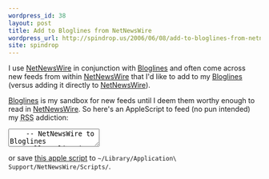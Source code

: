 ```yaml
---
wordpress_id: 38
layout: post
title: Add to Bloglines from NetNewsWire
wordpress_url: http://spindrop.us/2006/06/08/add-to-bloglines-from-netnewswire
site: spindrop
---
```

I use [NetNewsWire][] in conjunction with [Bloglines][] and often come across new feeds from within [NetNewsWire][] that I'd like to add to my [Bloglines][] (versus adding it directly to [NetNewsWire][]).  

[Bloglines][] is my sandbox for new feeds until I deem them worthy enough to read in [NetNewsWire][].  So here's an AppleScript to feed (no pun intended) my <acronym title="Real Simple Syndication">RSS</acronym> addiction:

<div><textarea name="code" class="Applescript">
	-- NetNewsWire to Bloglines
	tell application "NetNewsWire"
		set u to (URL of selectedHeadline)
	end tell
	tell application "NetNewsWire"
		activate
		open location "http://bloglines.com/sub?submiturl=Subscribe&url=" & u
	end tell
</textarea></div>

or save [this apple script][script] to `~/Library/Application\ Support/NetNewsWire/Scripts/`.

[NetNewsWire]: http://www.newsgator.com/NGOLProduct.aspx?ProdID=NetNewsWire 
[Bloglines]: http://bloglines.com/
[script]: applescript://com.apple.scripteditor?action=append&script=%2D%2D%20NetNewsWire%20to%20Bloglines%0D%0Dtell%20application%20%22NetNewsWire%22%0D%09set%20u%20to%20%28URL%20of%20selectedHeadline%29%0Dend%20tell%0D%0Dtell%20application%20%22NetNewsWire%22%0D%09activate%0D%09open%20location%20%22http%3A%2F%2Fbloglines%2Ecom%2Fsub%3Fsubmiturl%3DSubscribe%26url%3D%22%20%26%20u%0Dend%20tell%0D

